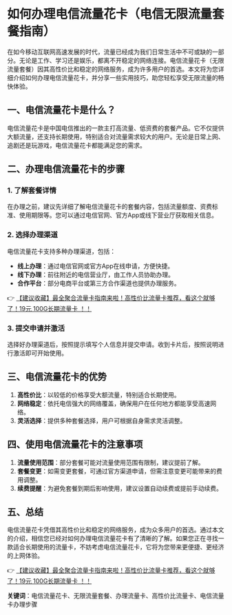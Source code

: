 # 如何办理电信流量花卡（电信无限流量套餐指南）

在如今移动互联网高速发展的时代，流量已经成为我们日常生活中不可或缺的一部分。无论是工作、学习还是娱乐，都离不开稳定的网络连接。电信流量花卡（无限流量套餐）因其高性价比和稳定的网络服务，成为许多用户的首选。本文将为您详细介绍如何办理电信流量花卡，并分享一些实用技巧，助您轻松享受无限流量的畅快体验。

## 一、电信流量花卡是什么？

电信流量花卡是中国电信推出的一款主打高流量、低资费的套餐产品。它不仅提供大额流量，还支持长期使用，特别适合对流量需求较大的用户。无论是日常上网、追剧还是玩游戏，电信流量花卡都能满足您的需求。

## 二、办理电信流量花卡的步骤

### 1. 了解套餐详情
在办理之前，建议先详细了解电信流量花卡的套餐内容，包括流量额度、资费标准、使用期限等。您可以通过电信官网、官方App或线下营业厅获取相关信息。

### 2. 选择办理渠道
电信流量花卡支持多种办理渠道，包括：
- **线上办理**：通过电信官网或官方App在线申请，方便快捷。
- **线下办理**：前往附近的电信营业厅，由工作人员协助办理。
- **合作平台**：部分电商平台或第三方合作渠道也提供办理服务。

👉 [【建议收藏】最全聚合流量卡指南来啦！高性价比流量卡推荐，看这个就够了！19元 100G长期流量卡 ！！](https://bit.ly/Liuliangka)

### 3. 提交申请并激活
选择好办理渠道后，按照提示填写个人信息并提交申请。收到卡片后，按照说明进行激活即可开始使用。

## 三、电信流量花卡的优势

1. **高性价比**：以较低的价格享受大额流量，特别适合长期使用。
2. **网络稳定**：依托电信强大的网络覆盖，确保用户在任何地方都能享受高速网络。
3. **灵活选择**：提供多种套餐选择，用户可根据自身需求灵活调整。

## 四、使用电信流量花卡的注意事项

1. **流量使用范围**：部分套餐可能对流量使用范围有限制，建议提前了解。
2. **套餐变更**：如需变更套餐，可通过官方渠道申请，但需注意变更可能带来的费用调整。
3. **续费提醒**：为避免套餐到期后影响使用，建议设置自动续费或提前手动续费。

## 五、总结

电信流量花卡凭借其高性价比和稳定的网络服务，成为众多用户的首选。通过本文的介绍，相信您已经对如何办理电信流量花卡有了清晰的了解。如果您正在寻找一款适合长期使用的流量卡，不妨考虑电信流量花卡，它将为您带来更便捷、更经济的上网体验。

👉 [【建议收藏】最全聚合流量卡指南来啦！高性价比流量卡推荐，看这个就够了！19元 100G长期流量卡 ！！](https://bit.ly/Liuliangka)

**关键词**：电信流量花卡、无限流量套餐、办理流量卡、高性价比流量卡、电信流量卡办理步骤